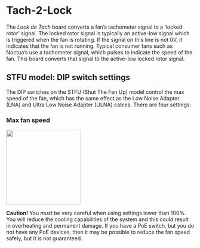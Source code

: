 # Tach-2-Lock
The *Lock de Tach* board converts a fan’s tachometer signal to a ‘locked rotor’ signal. The locked rotor signal is typically an active-low signal which is triggered when the fan is rotating. If the signal on this line is not 0V, it indicates that the fan is not running. Typical consumer fans such as Noctua’s use a tachometer signal, which pulses to indicate the speed of the fan. This board converts that signal to the active-low locked rotor signal.

## STFU model: DIP switch settings
The DIP switches on the STFU (Shut The Fan Up) model control the max speed of the fan, which has the same effect as the Low Noise Adapter (LNA) and Ultra Low Noise Adapter (ULNA) cables. There are four settings:

### Max fan speed
<img src="https://github.com/BhSimon/t2l/assets/7036461/cb711dcd-84df-41cc-bbf3-1e3b8bd3ac1e" width="200">

**Caution!** You *must* be very careful when using settings lower than 100%. You will reduce the cooling capabilities of the system and this could result in overheating and permanent damage. If you have a PoE switch, but you do not have any PoE devices, then it may be possible to reduce the fan speed safely, but it is not guaranteed.

